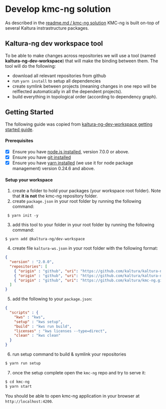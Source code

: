 # Develop kmc-ng solution
As described in the [readme.md / kmc-ng solution](../README.md#kmc-ng-solution) KMC-ng is built on-top of several Kaltura instrastructure packages.
 
## Kaltura-ng dev workspace tool
To be able to make changes across repositories we will use a tool (named **kaltura-ng-dev-workspace**) that will make the binding between them. The tool will do the following:
 - download all relevant repositories from github
 - run `yarn install` to setup all dependencies
 - create symlink between projects (meaning changes in one repo will be relflected automatically in all the dependent projects).
 - build everything in topological order (according to dependency graph).
 
 ## Getting Started
 The following guide was copied from [kaltura-ng-dev-workspace getting started guide](https://github.com/kaltura/kaltura-ng-dev-workspace#getting-started).
 
 #### Prerequisites
 
 - [x] Ensure you have [node.js installed](https://nodejs.org/en/download/current/), version 7.0.0 or above. 
 - [x] Ensure you have [git installed](https://git-for-windows.github.io/) 
 - [x] Ensure you have [yarn installed](https://yarnpkg.com/lang/en/docs/install/) (we use it for node package management) version 0.24.6 and above. 
 
 #### Setup your workspace
 1. create a folder to hold your packages (your workspace root folder). Note that **it is not** the kmc-ng repository folder.
 2. create `package.json` in your root folder by running the following command:
 ```
  $ yarn init -y
  ```
 3. add this tool to your folder in your root folder by running the following command:
 ```
 $ yarn add @kaltura-ng/dev-workspace
 ```
 
 4. create file `kaltura-ws.json` in your root folder with the following format:
 
 ```json
 {
   "version" : "2.0.0",
   "repositories": [
     { "origin" : "github", "uri": "https://github.com/kaltura/kaltura-ng.git"},
     { "origin" : "github", "uri": "https://github.com/kaltura/kaltura-ng-mc-theme.git"},
     { "origin" : "github", "uri": "https://github.com/kaltura/kmc-ng.git"}
   ]
 }
 ```
   
 5. add the following to your `package.json`:
 ```json
 {  
   "scripts" : {
     "kws" : "kws",
     "setup" : "kws setup",
     "build" : "kws run build",
     "licenses" : "kws licenses --type=direct",
     "clean" : "kws clean"
   }
 }
 ```
 
 6. run setup command to build & symlink your repositories
 ```bash
 $ yarn run setup 
 ```

7. once the setup complete open the `kmc-ng` repo and try to serve it:
 ```bash
$ cd kmc-ng
$ yarn start
```

You should be able to open kmc-ng application in your browser at `http://localhost:4200`.